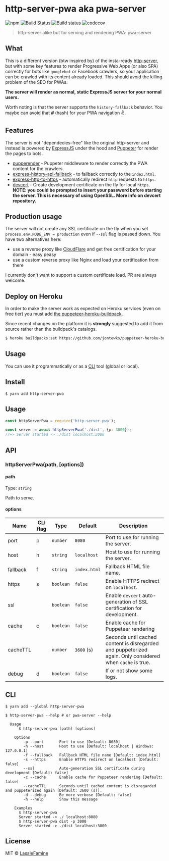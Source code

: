 # http-server-pwa aka pwa-server

[![npm](https://img.shields.io/npm/v/http-server-pwa.svg?style=flat)](https://github.com/LasaleFamine/http-server-pwa) [![Build Status](https://travis-ci.com/LasaleFamine/http-server-pwa.svg?branch=master&style=flat)](https://travis-ci.com/LasaleFamine/http-server-pwa) [![Build status](https://ci.appveyor.com/api/projects/status/k5ssy06tt4ru1269?svg=true&style=flat)](https://ci.appveyor.com/project/LasaleFamine/http-server-pwa) [![codecov](https://codecov.io/gh/LasaleFamine/http-server-pwa/badge.svg?branch=master&style=flat)](https://codecov.io/gh/LasaleFamine/http-server-pwa?branch=master)

> http-server alike but for serving and rendering PWA: pwa-server

## What

This is a different version (btw inspired by) of the insta-ready [http-server](https://github.com/indexzero/http-server), but with some key features to render Progressive Web Apps (or also SPA) correctly for bots like `googlebot` or Facebook crawlers, so your application can be crawled with its content already loaded. This should avoid the killing problem of the SEO for PWAs.

**The server will render as normal, static ExpressJS server for your normal users.**

Worth noting is that the server supports the `history-fallback` behavior. You maybe can avoid that ***#*** (hash) for your PWA navigation ✌️.

## Features

The server is not "dependecies-free" like the original http-server and instead is powered by [ExpressJS](https://github.com/expressjs/express) under the hood and [Puppeter](https://github.com/GoogleChrome/puppeteer/) for render the pages to bots.

* [pupperender](https://github.com/LasaleFamine/pupperender) - Puppeter middleware to render correctly the PWA content for the crawlers.
* [express-history-api-fallback](https://www.npmjs.com/package/express-history-api-fallback) - to fallback correctly to the `index.html`.
* [express-http-to-https](https://www.npmjs.com/package/express-http-to-https) - automatically redirect `http` requests to `https`.
* [devcert](https://github.com/davewasmer/devcert) - Create development certificate on the fly for local `https`. **NOTE: you could be prompted to insert your password before starting the server. This is necessary of using OpenSSL. More info on devcert repository.**

## Production usage

The server will not create any SSL certificate on the fly when you set `process.env.NODE_ENV = production` even if `--ssl` flag is passed down.
You have two alternatives here:
- use a reverse proxy like [CloudFlare](https://cloudflare.com) and get free certification for your domain - easy peasy
- use a custom reverse proxy like Nginx and load your certification from there

I currently don't want to support a custom certificate load. PR are always welcome.

## Deploy on Heroku

In order to make the server work as expected on Heroku services (even on free tier) you must add [the puppeteer-heroku-buildpack](https://github.com/jontewks/puppeteer-heroku-buildpack).

Since recent changes on the platform it is **strongly** suggested to add it from source rather than the buildpack's catalogs.

```bash
$ heroku buildpacks:set https://github.com/jontewks/puppeteer-heroku-buildpack.git
```

## Usage

You can use it programmatically or as a [CLI](#CLI) tool (global or local).

## Install

```
$ yarn add http-server-pwa
```

## Usage

```js
const httpServerPwa = require('http-server-pwa');

const server = await httpServerPwa('./dist', {p: 3000});
//=> Server started -> ./dist localhost:3000
```

## API

### httpServerPwa(path, [options])

#### path

Type: `string`

Path to serve.

#### options

| Name | CLI flag | Type | Default | Description |
|------|--------------|------|---------|-------------|
| port | p | `number` | `8080` | Port to use for running the server. |
| host | h | `string` | `localhost` | Host to use for running the server. |
| fallback | f | `string` | `index.html` | Fallback HTML file name. |
| https | s | `boolean` | `false` | Enable HTTPS redirect on `localhost`.|
| ssl |  | `boolean` | `false` | Enable `devcert` auto-generation of SSL certification for development.|
| cache | c | `boolean` | `false` | Enable cache for Puppeteer rendering|
| cacheTTL |  | `number` | `3600` (s) | Seconds until cached content is disregarded and puppeterized again. Only considered when `cache` is true.|
| debug | d | `boolean` | `false` | If or not show some logs.|

## CLI

```
$ yarn add --global http-server-pwa
```

```
$ http-server-pwa --help # or pwa-server --help

  Usage
	  $ http-server-pwa [path] [options]

	Options
		-p --port       Port to use [Default: 8080]
		-h --host       Host to use [Default: localhost | Windows: 127.0.0.1]
		-f --fallback   Fallback HTML file name [Default: index.html]
		-s --https      Enable HTTPS redirect on localhost [Default: false]
		--ssl           Auto-generation SSL certificate during development [Default: false]
		-c --cache      Enable cache for Puppeteer rendering [Default: false]
		--cacheTTL      Seconds until cached content is disregarded and puppeterized again [Default: 3600 (s)].
		-d --debug      Be more verbose [Default: false]
		-h --help       Show this message

	Examples
	  $ http-server-pwa
	  Server started -> ./ localhost:8080
	  $ http-server-pwa dist -p 3000
	  Server started -> ./dist localhost:3000
```


## License

MIT © [LasaleFamine](https://godev.space)
